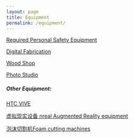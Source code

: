 ```yaml
---
layout: page
title: Equipment
permalink: /equipment/
---
```


[Required Personal Safety Equipment](/safety.md/)

[Digital Fabrication](/digfab.md/)

[Wood Shop](/wood.md)

[Photo Studio](/pstudio.md/)

##### Other Equipment:

[HTC VIVE]()

[虚拟现实设备 nreal Augmented Reality equipment ]()

[泡沫切割机Foam cutting machines]()
